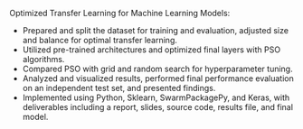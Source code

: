 Optimized Transfer Learning for Machine Learning Models:
- Prepared and split the dataset for training and evaluation, adjusted size and balance for optimal transfer learning. 
- Utilized pre-trained architectures and optimized final layers with PSO algorithms. 
- Compared PSO with grid and random search for hyperparameter tuning. 
- Analyzed and visualized results, performed final performance evaluation on an independent test set, and presented findings. 
- Implemented using Python, Sklearn, SwarmPackagePy, and Keras, with deliverables including a report, slides, source code, results file, and final model.
